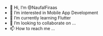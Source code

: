 - 👋 Hi, I’m @NaufalFiraas
- 👀 I’m interested in Mobile App Development
- 🌱 I’m currently learning Flutter
- 💞️ I’m looking to collaborate on ...
- 📫 How to reach me ...

<!---
NaufalFiraas/NaufalFiraas is a ✨ special ✨ repository because its `README.md` (this file) appears on your GitHub profile.
You can click the Preview link to take a look at your changes.
--->

